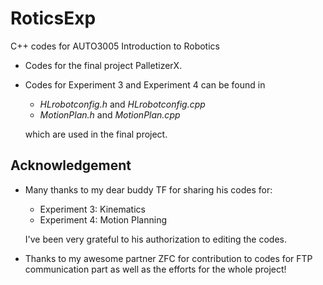 # RoticsExp
 C++ codes for AUTO3005 Introduction to Robotics 

-   Codes for the final project PalletizerX. 

-   Codes for Experiment 3 and Experiment 4 can be found in 

    -   *HLrobotconfig.h* and *HLrobotconfig.cpp* 
    -   *MotionPlan.h* and *MotionPlan.cpp* 

    which are used in the final project. 

 ## Acknowledgement 

 - Many thanks to my dear buddy TF for sharing his codes for: 
	- Experiment 3: Kinematics
	- Experiment 4: Motion Planning
	
	I've been very grateful to his authorization to editing the codes. 
	
- Thanks to my awesome partner ZFC for contribution to codes for FTP communication part as well as the efforts for the whole project! 





